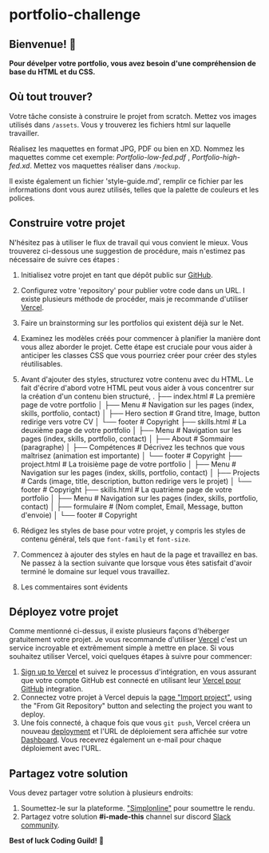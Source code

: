 # portfolio-challenge

## Bienvenue! 👋

**Pour dévelper votre portfolio, vous avez besoin d'une compréhension de base du HTML et du CSS.**

## Où tout trouver?

Votre tâche consiste à construire le projet from scratch.
Mettez vos images utilisés dans `/assets`. Vous y trouverez les fichiers html sur laquelle travailler.

Réalisez les maquettes en format JPG, PDF ou bien en XD. Nommez les maquettes comme cet exemple: *Portfolio-low-fed.pdf* , *Portfolio-high-fed.xd*. Mettez vos maquettes réaliser dans `/mockup`.

Il existe également un fichier 'style-guide.md', remplir ce fichier par les informations dont vous aurez utilisés, telles que la palette de couleurs et les polices.

## Construire votre projet

N'hésitez pas à utiliser le flux de travail qui vous convient le mieux. Vous trouverez ci-dessous une suggestion de procédure, mais n'estimez pas nécessaire de suivre ces étapes :

1. Initialisez votre projet en tant que dépôt public sur [GitHub](https://github.com/).
2. Configurez votre 'repository' pour publier votre code dans un URL. I existe plusieurs méthode de procéder, mais je recommande d'utiliser [Vercel](https://bit.ly/fem-vercel).
3. Faire un brainstorming sur les portfolios qui existent déjà sur le Net.
4. Examinez les modèles créés pour commencer à planifier la manière dont vous allez aborder le projet. Cette étape est cruciale pour vous aider à anticiper les classes CSS que vous pourriez créer pour créer des styles réutilisables.
5. Avant d'ajouter des styles, structurez votre contenu avec du HTML. Le fait d'écrire d'abord votre HTML peut vous aider à vous concentrer sur la création d'un contenu bien structuré,
.
├── index.html          # La première page de votre portfolio
│   ├── Menu            # Navigation sur les pages (index, skills, portfolio, contact)
│   ├── Hero section    # Grand titre, Image, button redirige vers votre CV
│   └── footer          # Copyright
├── skills.html         # La deuxième page de votre portfolio
│   ├── Menu            # Navigation sur les pages (index, skills, portfolio, contact)
│   ├── About           # Sommaire (paragraphe)
│   ├── Compétences     # Décrivez les technos que vous maîtrisez (animation est importante)
│   └── footer          # Copyright
├── project.html        # La troisième page de votre portfolio
│   ├── Menu            # Navigation sur les pages (index, skills, portfolio, contact)
│   ├── Projects        # Cards (image, title, description, button redirige vers le projet)
│   └── footer          # Copyright
├── skills.html         # La quatrième page de votre portfolio
│   ├── Menu            # Navigation sur les pages (index, skills, portfolio, contact)
│   ├── formulaire      # (Nom complet, Email, Message, button d'envoie)
│   └── footer          # Copyright

6. Rédigez les styles de base pour votre projet, y compris les styles de contenu général, tels que `font-family` et `font-size`.
7. Commencez à ajouter des styles en haut de la page et travaillez en bas. Ne passez à la section suivante que lorsque vous êtes satisfait d'avoir terminé le domaine sur lequel vous travaillez.
8. Les commentaires sont évidents

## Déployez votre projet

Comme mentionné ci-dessus, il existe plusieurs façons d'héberger gratuitement votre projet. Je vous recommande d'utiliser [Vercel](https://bit.ly/fem-vercel) c'est un service incroyable et extrêmement simple à mettre en place. Si vous souhaitez utiliser Vercel, voici quelques étapes à suivre pour commencer: 

1. [Sign up to Vercel](https://bit.ly/fem-vercel-signup) et suivez le processus d'intégration, en vous assurant que votre compte GitHub est connecté en utilisant leur [Vercel pour GitHub](https://vercel.com/docs/v2/git-integrations/vercel-for-github) integration.
2. Connectez votre projet à Vercel depuis la [page "Import project"](https://vercel.com/import), using the "From Git Repository" button and selecting the project you want to deploy.
3. Une fois connecté, à chaque fois que vous `git push`, Vercel créera un nouveau [deployment](https://vercel.com/docs/v2/platform/deployments) et l'URL de déploiement sera affichée sur votre [Dashboard](https://vercel.com/dashboard). Vous recevrez également un e-mail pour chaque déploiement avec l'URL.

## Partagez votre solution

Vous devez partager votre solution à plusieurs endroits:

1. Soumettez-le sur la plateforme. ["Simplonline"](https://simplonline.co/briefs/f8201384-c766-4df9-811c-fd45b8878f16) pour soumettre le rendu.
2. Partagez votre solution **#i-made-this** channel sur discord [Slack community](https://discord.com/channels/796004789359476736/797776487998685214).

**Best of luck Coding Guild!** 🚀